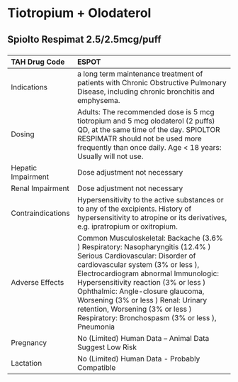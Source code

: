 # Tiotropium + Olodaterol

## Spiolto Respimat 2.5/2.5mcg/puff

##### 

| TAH Drug Code      | ESPOT                                                                                                                                                                                                                                                                                                                                                                                                    |
|:-------------------|:---------------------------------------------------------------------------------------------------------------------------------------------------------------------------------------------------------------------------------------------------------------------------------------------------------------------------------------------------------------------------------------------------------|
| Indications        | a long term maintenance treatment of patients with Chronic Obstructive Pulmonary Disease, including chronic bronchitis and emphysema.                                                                                                                                                                                                                                                                    |
| Dosing             | Adults: The recommended dose is 5 mcg tiotropium and 5 mcg olodaterol (2 puffs) QD, at the same time of the day. SPIOLTOR RESPIMATR should not be used more frequently than once daily. Age < 18 years: Usually will not use.                                                                                                                                                                            |
| Hepatic Impairment | Dose adjustment not necessary                                                                                                                                                                                                                                                                                                                                                                            |
| Renal Impairment   | Dose adjustment not necessary                                                                                                                                                                                                                                                                                                                                                                            |
| Contraindications  | Hypersensitivity to the active substances or to any of the excipients. History of hypersensitivity to atropine or its derivatives, e.g. ipratropium or oxitropium.                                                                                                                                                                                                                                       |
| Adverse Effects    | Common Musculoskeletal: Backache (3.6% ) Respiratory: Nasopharyngitis (12.4% ) Serious Cardiovascular: Disorder of cardiovascular system (3% or less ), Electrocardiogram abnormal Immunologic: Hypersensitivity reaction (3% or less ) Ophthalmic: Angle-closure glaucoma, Worsening (3% or less ) Renal: Urinary retention, Worsening (3% or less ) Respiratory: Bronchospasm (3% or less ), Pneumonia |
| Pregnancy          | No (Limited) Human Data – Animal Data Suggest Low Risk                                                                                                                                                                                                                                                                                                                                                   |
| Lactation          | No (Limited) Human Data - Probably Compatible                                                                                                                                                                                                                                                                                                                                                            |

